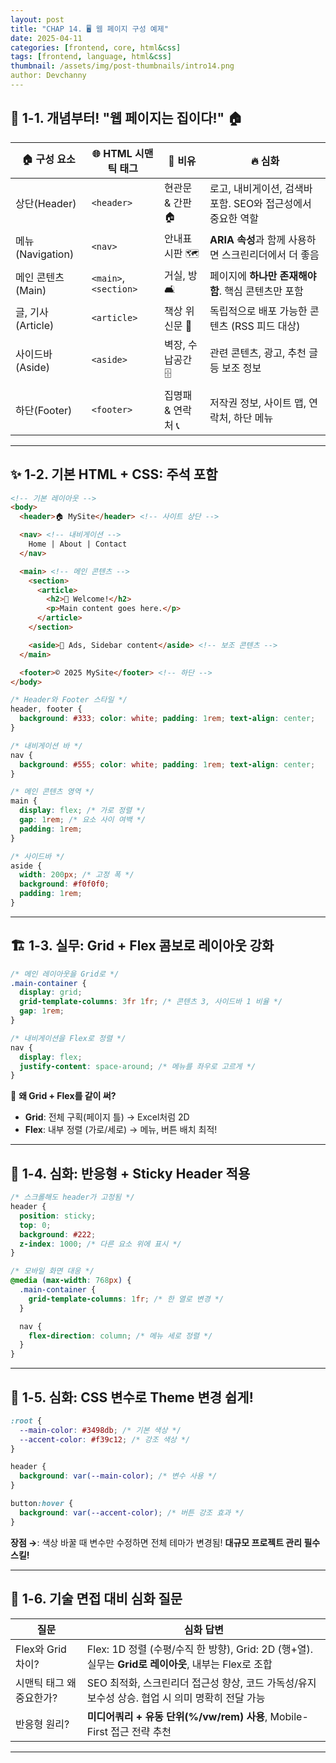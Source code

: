 ```yaml
---
layout: post
title: "CHAP 14. 🖥️ 웹 페이지 구성 예제"
date: 2025-04-11
categories: [frontend, core, html&css]
tags: [frontend, language, html&css]
thumbnail: /assets/img/post-thumbnails/intro14.png
author: Devchanny
---
```

## 🚀 **1-1. 개념부터! "웹 페이지는 집이다!" 🏠**

| 🏠 구성 요소 | 🌐 HTML 시맨틱 태그 | 💬 비유 | 🔥 심화 |
| --- | --- | --- | --- |
| 상단(Header) | `<header>` | 현관문 & 간판 🏠 | 로고, 내비게이션, 검색바 포함. SEO와 접근성에서 중요한 역할 |
| 메뉴(Navigation) | `<nav>` | 안내표시판 🗺️ | **ARIA 속성**과 함께 사용하면 스크린리더에서 더 좋음 |
| 메인 콘텐츠(Main) | `<main>`, `<section>` | 거실, 방 🛋️ | 페이지에 **하나만 존재해야 함**. 핵심 콘텐츠만 포함 |
| 글, 기사(Article) | `<article>` | 책상 위 신문 📄 | 독립적으로 배포 가능한 콘텐츠 (RSS 피드 대상) |
| 사이드바(Aside) | `<aside>` | 벽장, 수납공간 🗄️ | 관련 콘텐츠, 광고, 추천 글 등 보조 정보 |
| 하단(Footer) | `<footer>` | 집명패 & 연락처 📞 | 저작권 정보, 사이트 맵, 연락처, 하단 메뉴 |

---

## ✨ **1-2. 기본 HTML + CSS: 주석 포함**

```html
<!-- 기본 레이아웃 -->
<body>
  <header>🏠 MySite</header> <!-- 사이트 상단 -->

  <nav> <!-- 내비게이션 -->
    Home | About | Contact
  </nav>

  <main> <!-- 메인 콘텐츠 -->
    <section>
      <article>
        <h2>🌟 Welcome!</h2>
        <p>Main content goes here.</p>
      </article>
    </section>

    <aside>📢 Ads, Sidebar content</aside> <!-- 보조 콘텐츠 -->
  </main>

  <footer>© 2025 MySite</footer> <!-- 하단 -->
</body>
```

```css
/* Header와 Footer 스타일 */
header, footer {
  background: #333; color: white; padding: 1rem; text-align: center;
}

/* 내비게이션 바 */
nav {
  background: #555; color: white; padding: 1rem; text-align: center;
}

/* 메인 콘텐츠 영역 */
main {
  display: flex; /* 가로 정렬 */
  gap: 1rem; /* 요소 사이 여백 */
  padding: 1rem;
}

/* 사이드바 */
aside {
  width: 200px; /* 고정 폭 */
  background: #f0f0f0;
  padding: 1rem;
}
```

---

## 🏗️ **1-3. 실무: Grid + Flex 콤보로 레이아웃 강화**

```css
/* 메인 레이아웃을 Grid로 */
.main-container {
  display: grid;
  grid-template-columns: 3fr 1fr; /* 콘텐츠 3, 사이드바 1 비율 */
  gap: 1rem;
}

/* 내비게이션을 Flex로 정렬 */
nav {
  display: flex;
  justify-content: space-around; /* 메뉴를 좌우로 고르게 */
}
```

📌 **왜 Grid + Flex를 같이 써?**

- **Grid**: 전체 구획(페이지 틀) → Excel처럼 2D
- **Flex**: 내부 정렬 (가로/세로) → 메뉴, 버튼 배치 최적!

---

## 📱 **1-4. 심화: 반응형 + Sticky Header 적용**

```css
/* 스크롤해도 header가 고정됨 */
header {
  position: sticky;
  top: 0;
  background: #222;
  z-index: 1000; /* 다른 요소 위에 표시 */
}

/* 모바일 화면 대응 */
@media (max-width: 768px) {
  .main-container {
    grid-template-columns: 1fr; /* 한 열로 변경 */
  }

  nav {
    flex-direction: column; /* 메뉴 세로 정렬 */
  }
}
```

---

## 🎨 **1-5. 심화: CSS 변수로 Theme 변경 쉽게!**

```css
:root {
  --main-color: #3498db; /* 기본 색상 */
  --accent-color: #f39c12; /* 강조 색상 */
}

header {
  background: var(--main-color); /* 변수 사용 */
}

button:hover {
  background: var(--accent-color); /* 버튼 강조 효과 */
}
```

**장점 →**: 색상 바꿀 때 변수만 수정하면 전체 테마가 변경됨! **대규모 프로젝트 관리 필수 스킬!**

---

## 📝 **1-6. 기술 면접 대비 심화 질문**

| 질문 | 심화 답변 |
| --- | --- |
| Flex와 Grid 차이? | Flex: 1D 정렬 (수평/수직 한 방향), Grid: 2D (행+열). 실무는 **Grid로 레이아웃**, 내부는 Flex로 조합 |
| 시맨틱 태그 왜 중요한가? | SEO 최적화, 스크린리더 접근성 향상, 코드 가독성/유지보수성 상승. 협업 시 의미 명확히 전달 가능 |
| 반응형 원리? | **미디어쿼리 + 유동 단위(%/vw/rem) 사용**, Mobile-First 접근 전략 추천 |

---
